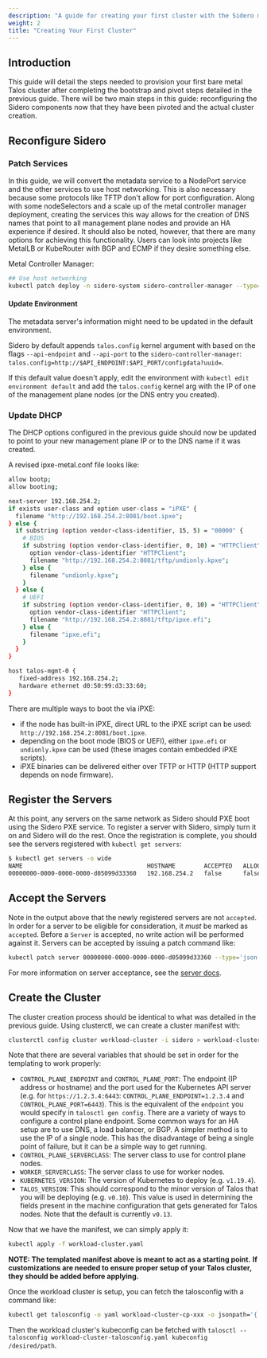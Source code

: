 ```yaml
---
description: "A guide for creating your first cluster with the Sidero management plane"
weight: 2
title: "Creating Your First Cluster"
---
```


## Introduction

This guide will detail the steps needed to provision your first bare metal Talos cluster after completing the bootstrap and pivot steps detailed in the previous guide.
There will be two main steps in this guide: reconfiguring the Sidero components now that they have been pivoted and the actual cluster creation.

## Reconfigure Sidero

### Patch Services

In this guide, we will convert the metadata service to a NodePort service and the other services to use host networking.
This is also necessary because some protocols like TFTP don't allow for port configuration.
Along with some nodeSelectors and a scale up of the metal controller manager deployment, creating the services this way allows for the creation of DNS names that point to all management plane nodes and provide an HA experience if desired.
It should also be noted, however, that there are many options for achieving this functionality.
Users can look into projects like MetalLB or KubeRouter with BGP and ECMP if they desire something else.

Metal Controller Manager:

```bash
## Use host networking
kubectl patch deploy -n sidero-system sidero-controller-manager --type='json' -p='[{"op": "add", "path": "/spec/template/spec/hostNetwork", "value": true}]'
```

#### Update Environment

The metadata server's information might need to be updated in the default environment.

<!-- textlint-disable -->

Sidero by default appends `talos.config` kernel argument with based on the flags `--api-endpoint` and `--api-port` to the `sidero-controller-manager`:
`talos.config=http://$API_ENDPOINT:$API_PORT/configdata?uuid=`.

<!-- textlint-enable -->

If this default value doesn't apply, edit the environment with `kubectl edit environment default` and add the `talos.config` kernel arg with the IP of one of the management plane nodes (or the DNS entry you created).

### Update DHCP

The DHCP options configured in the previous guide should now be updated to point to your new management plane IP or to the DNS name if it was created.

A revised ipxe-metal.conf file looks like:

```bash
allow bootp;
allow booting;

next-server 192.168.254.2;
if exists user-class and option user-class = "iPXE" {
  filename "http://192.168.254.2:8081/boot.ipxe";
} else {
  if substring (option vendor-class-identifier, 15, 5) = "00000" {
    # BIOS
    if substring (option vendor-class-identifier, 0, 10) = "HTTPClient" {
      option vendor-class-identifier "HTTPClient";
      filename "http://192.168.254.2:8081/tftp/undionly.kpxe";
    } else {
      filename "undionly.kpxe";
    }
  } else {
    # UEFI
    if substring (option vendor-class-identifier, 0, 10) = "HTTPClient" {
      option vendor-class-identifier "HTTPClient";
      filename "http://192.168.254.2:8081/tftp/ipxe.efi";
    } else {
      filename "ipxe.efi";
    }
  }
}

host talos-mgmt-0 {
   fixed-address 192.168.254.2;
   hardware ethernet d0:50:99:d3:33:60;
}
```

There are multiple ways to boot the via iPXE:

- if the node has built-in iPXE, direct URL to the iPXE script can be used: `http://192.168.254.2:8081/boot.ipxe`.
- depending on the boot mode (BIOS or UEFI), either `ipxe.efi` or `undionly.kpxe` can be used (these images contain embedded iPXE scripts).
- iPXE binaries can be delivered either over TFTP or HTTP (HTTP support depends on node firmware).

## Register the Servers

At this point, any servers on the same network as Sidero should PXE boot using the Sidero PXE service.
To register a server with Sidero, simply turn it on and Sidero will do the rest.
Once the registration is complete, you should see the servers registered with `kubectl get servers`:

```bash
$ kubectl get servers -o wide
NAME                                   HOSTNAME        ACCEPTED   ALLOCATED   CLEAN
00000000-0000-0000-0000-d05099d33360   192.168.254.2   false      false       false
```

## Accept the Servers

Note in the output above that the newly registered servers are not `accepted`.
In order for a server to be eligible for consideration, it _must_ be marked as `accepted`.
Before a `Server` is accepted, no write action will be performed against it.
Servers can be accepted by issuing a patch command like:

```bash
kubectl patch server 00000000-0000-0000-0000-d05099d33360 --type='json' -p='[{"op": "replace", "path": "/spec/accepted", "value": true}]'
```

For more information on server acceptance, see the [server docs](../../resource-configuration/servers).

## Create the Cluster

The cluster creation process should be identical to what was detailed in the previous guide.
Using clusterctl, we can create a cluster manifest with:

```bash
clusterctl config cluster workload-cluster -i sidero > workload-cluster.yaml
```

Note that there are several variables that should be set in order for the templating to work properly:

- `CONTROL_PLANE_ENDPOINT` and `CONTROL_PLANE_PORT`: The endpoint (IP address or hostname) and the port used for the Kubernetes API server
  (e.g. for `https://1.2.3.4:6443`: `CONTROL_PLANE_ENDPOINT=1.2.3.4` and `CONTROL_PLANE_PORT=6443`).
  This is the equivalent of the `endpoint` you would specify in `talosctl gen config`.
  There are a variety of ways to configure a control plane endpoint.
  Some common ways for an HA setup are to use DNS, a load balancer, or BGP.
  A simpler method is to use the IP of a single node.
  This has the disadvantage of being a single point of failure, but it can be a simple way to get running.
- `CONTROL_PLANE_SERVERCLASS`: The server class to use for control plane nodes.
- `WORKER_SERVERCLASS`: The server class to use for worker nodes.
- `KUBERNETES_VERSION`: The version of Kubernetes to deploy (e.g. `v1.19.4`).
- `TALOS_VERSION`: This should correspond to the minor version of Talos that you will be deploying (e.g. `v0.10`).
  This value is used in determining the fields present in the machine configuration that gets generated for Talos nodes.
  Note that the default is currently `v0.13`.

Now that we have the manifest, we can simply apply it:

```bash
kubectl apply -f workload-cluster.yaml
```

**NOTE: The templated manifest above is meant to act as a starting point.**
**If customizations are needed to ensure proper setup of your Talos cluster, they should be added before applying.**

Once the workload cluster is setup, you can fetch the talosconfig with a command like:

```bash
kubectl get talosconfig -o yaml workload-cluster-cp-xxx -o jsonpath='{.status.talosConfig}' > workload-cluster-talosconfig.yaml
```

Then the workload cluster's kubeconfig can be fetched with `talosctl --talosconfig workload-cluster-talosconfig.yaml kubeconfig /desired/path`.
